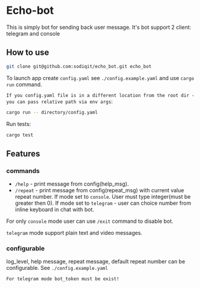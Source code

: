 # Echo-bot

This is simply bot for sending back user message. It's bot support 2 client: telegram and console

## How to use

```sh
git clone git@github.com:sodiqit/echo_bot.git echo_bot
```

To launch app create `config.yaml` see `./config.example.yaml` and use `cargo run` command.

`If you config.yaml file is in a different location from the root dir - you can pass relative path via env args`:

```sh
cargo run -- directory/config.yaml
```

Run tests:

```sh
cargo test
```

## Features

### commands

* `/help` - print message from config(help_msg).
* `/repeat` - print message from config(repeat_msg) with current value repeat number. If mode set to `console`. User must type integer(must be greater then 0). If mode set to `telegram` - user can choice number from inline keyboard in chat with bot.

For only `console` mode user can use `/exit` command to disable bot.

`telegram` mode support plain text and video messages.

### configurable

log_level, help message, repeat message, default repeat number can be configurable. See `./config.example.yaml`

`For telegram mode bot_token must be exist!`
